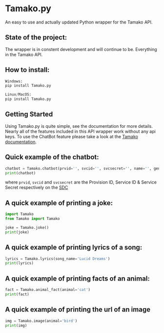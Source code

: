 # Tamako.py
An easy to use and actually updated Python wrapper for the Tamako API.

## State of the project:
The wrapper is in constent development and will continue to be. Everything in the Tamako API.

## How to install:
```py
Windows:
pip install Tamako.py
```
```py
Linux/MacOS:
pip install Tamako.py
```

## Getting Started
Using Tamako.py is quite simple, see the documentation for more details. Nearly all of the features included in this API wrapper work without any api keys. To use the ChatBot feature please take a look at the [Tamako documentation](https://tamako.tech/docs/api/chatapi).

## Quick example of the chatbot:

```py
chatbot = Tamako.chatbot(prvid='', svcid='', svcsecret='', name='', gender='', prefix='', dev='', userid='', message='')
print(chatbot)
```
where `prvid`, `svcid` and `svcsecret` are the Provision ID, Service ID & Service Secret respectively on the [SDC](https://devcenter.skyfallen.org/accounts/login)

## A quick example of printing a joke:

```py
import Tamako
from Tamako import Tamako

joke = Tamako.joke()
print(joke)
```

## A quick example of printing lyrics of a song:

```py
lyrics = Tamako.lyrics(song_name='Lucid Dreams')
print(lyrics)
```

## A quick example of printing facts of an animal:

```py
fact = Tamako.animal_fact(animal='cat')
print(fact)
```

## A quick example of printing the url of an image

```py
img = Tamako.image(animal='bird')
print(img)
```

